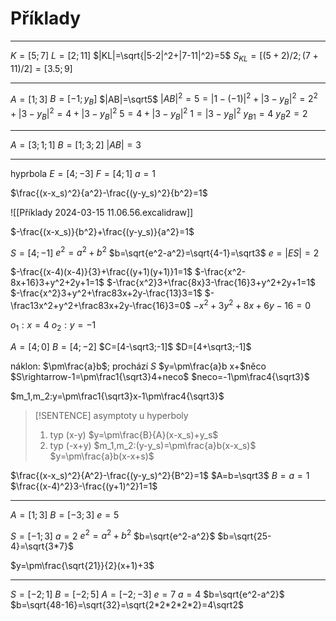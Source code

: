 # Příklady

---

$K=[5;7]$
$L=[2;11]$
$|KL|=\sqrt{|5-2|^2+|7-11|^2}=5$
$S_{KL}=[(5+2)/2;(7+11)/2]=[3.5;9]$

---

$A=[1;3]$
$B=[-1;y_B]$
$|AB|=\sqrt5$
$|AB|^2=5=|1-(-1)|^2+|3-y_B|^2=2^2+|3-y_B|^2=4+|3-y_B|^2$
$5=4+|3-y_B|^2$
$1=|3-y_B|^2$
$y_{B1}=4$
$y_B2=2$

---

$A=[3;1;1]$
$B=[1;3;2]$
$|AB|=3$

---

hyprbola
$E=[4;-3]$
$F=[4;1]$
$a=1$

$\frac{(x-x_s)^2}{a^2}-\frac{(y-y_s)^2}{b^2}=1$

![[Příklady 2024-03-15 11.06.56.excalidraw]]

$-\frac{(x-x_s)}{b^2}+\frac{(y-y_s)}{a^2}=1$

$S=[4;-1]$
$e^2=a^2+b^2$
$b=\sqrt{e^2-a^2}=\sqrt{4-1}=\sqrt3$
$e=|ES|=2$

$-\frac{(x-4)(x-4)}{3}+\frac{(y+1)(y+1)}1=1$
$-\frac{x^2-8x+16}3+y^2+2y+1=1$
$-\frac{x^2}3+\frac{8x}3-\frac{16}3+y^2+2y+1=1$
$-\frac{x^2}3+y^2+\frac83x+2y-\frac{13}3=1$
$-\frac13x^2+y^2+\frac83x+2y-\frac{16}3=0$
$-x^2+3y^2+8x+6y-16=0$

$o_1:x=4$
$o_2:y=-1$

$A=[4;0]$
$B=[4;-2]$
$C=[4-\sqrt3;-1]$
$D=[4+\sqrt3;-1]$


náklon: $\pm\frac{a}b$; prochází $S$
$y=\pm\frac{a}b x+$něco
$S\rightarrow-1=\pm\frac1{\sqrt3}4+neco$
$neco=-1\pm\frac4{\sqrt3}$

$m_1,m_2:y=\pm\frac1{\sqrt3}x-1\pm\frac4{\sqrt3}$

> [!SENTENCE]
> asymptoty u hyperboly
> 1. typ (x-y)
> $y=\pm\frac{B}{A}(x-x_s)+y_s$
> 2. typ (-x+y)
> $m_1,m_2:(y-y_s)=\pm\frac{a}b(x-x_s)$
> $y=\pm\frac{a}b(x-x+s)$

$\frac{(x-x_s)^2}{A^2}-\frac{(y-y_s)^2}{B^2}=1$
$A=b=\sqrt3$ 
$B=a=1$
$\frac{(x-4)^2}3-\frac{(y+1)^2}1=1$

---

$A=[1;3]$
$B=[-3;3]$
$e=5$

$S=[-1;3]$
$a=2$
$e^2=a^2+b^2$ 
$b=\sqrt{e^2-a^2}$
$b=\sqrt{25-4}=\sqrt{3*7}$

$y=\pm\frac{\sqrt{21}}{2}(x+1)+3$

---

$S=[-2;1]$
$B=[-2;5]$
$A=[-2;-3]$
$e=7$
$a=4$
$b=\sqrt{e^2-a^2}$
$b=\sqrt{48-16}=\sqrt{32}=\sqrt{2*2*2*2*2}=4\sqrt2$
